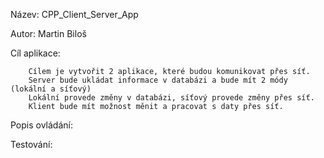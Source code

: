 Název:		CPP_Client_Server_App

Autor:		Martin Biloš

Cíl aplikace:

		Cílem je vytvořit 2 aplikace, které budou komunikovat přes síť.
		Server bude ukládat informace v databázi a bude mít 2 módy (lokální a síťový)
		Lokální provede změny v databázi, síťový provede změny přes síť.
		Klient bude mít možnost měnit a pracovat s daty přes síť.

Popis ovládání:

Testování: